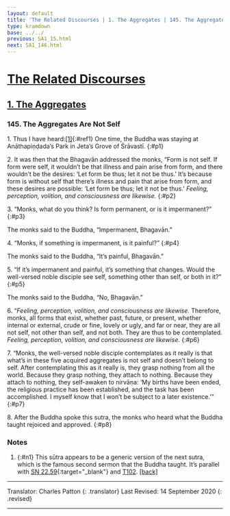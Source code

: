 ```yaml
---
layout: default
title: 'The Related Discourses | 1. The Aggregates | 145. The Aggregates Are Empty'
type: kramdown
base: ../../
previous: SA1_15.html
next: SA1_146.html
---
```


# [The Related Discourses](../index.html)
## [1. The Aggregates](index.html)
### 145. The Aggregates Are Not Self

1\. Thus I have heard:[\[1\]](#n1){:#ref1} One time, the Buddha was staying at Anāthapiṇḍada’s Park in Jeta’s Grove of Śrāvastī.
{:#p1}

2\. It was then that the Bhagavān addressed the monks, “Form is not self. If form were self, it wouldn’t be that illness and pain arise from form, and there wouldn’t be the desires: ‘Let form be thus; let it not be thus.’ It’s because form is without self that there’s illness and pain that arise from form, and these desires are possible: ‘Let form be thus; let it not be thus.’ *Feeling, perception, volition, and consciousness are likewise.*
{:#p2}

3\. “Monks, what do you think? Is form permanent, or is it impermanent?”
{:#p3}

The monks said to the Buddha, “Impermanent, Bhagavān.”

4\. “Monks, if something is impermanent, is it painful?”
{:#p4}

The monks said to the Buddha, “It’s painful, Bhagavān.”

5\. “If it’s impermanent and painful, it’s something that changes. Would the well-versed noble disciple see self, something other than self, or both in it?”
{:#p5}

The monks said to the Buddha, “No, Bhagavān.”

6\. “*Feeling, perception, volition, and consciousness are likewise.* Therefore, monks, all forms that exist, whether past, future, or present, whether internal or external, crude or fine, lovely or ugly, and far or near, they are all not self, not other than self, and not both. They are thus to be contemplated. *Feeling, perception, volition, and consciousness are likewise.*
{:#p6}

7\. “Monks, the well-versed noble disciple contemplates as it really is that what’s in these five acquired aggregates is not self and doesn’t belong to self. After contemplating this as it really is, they grasp nothing from all the world. Because they grasp nothing, they attach to nothing. Because they attach to nothing, they self-awaken to nirvāṇa: ‘My births have been ended, the religious practice has been established, and the task has been accomplished. I myself know that I won’t be subject to a later existence.’”
{:#p7}

8\. After the Buddha spoke this sutra, the monks who heard what the Buddha taught rejoiced and approved.
{:#p8}

### Notes

1. {:#n1} This sūtra appears to be a generic version of the next sutra, which is the famous second sermon that the Buddha taught. It’s parallel with [SN 22.59](https://suttacentral.net/sn22.59){:target="_blank"} and [T102](../alternates/T102.html). [\[back\]](#ref1)

---

Translator: Charles Patton
{: .translator}
Last Revised: 14 September 2020
{: .revised}

---